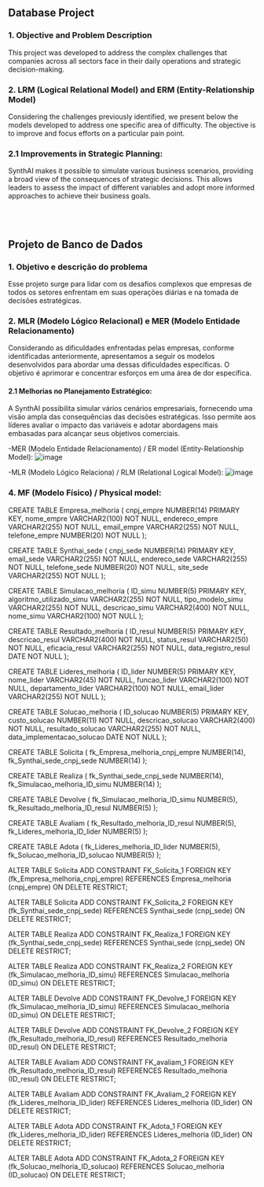 ## Database Project

### 1. Objective and Problem Description

This project was developed to address the complex challenges that companies across all sectors face in their daily operations and strategic decision-making.


### 2. LRM (Logical Relational Model) and ERM (Entity-Relationship Model)
   
Considering the challenges previously identified, we present below the models developed to address one specific area of difficulty. The objective is to improve and focus efforts on a particular pain point.

### 2.1 Improvements in Strategic Planning:

SynthAI makes it possible to simulate various business scenarios, providing a broad view of the consequences of strategic decisions. This allows leaders to assess the impact of different variables and adopt more informed approaches to achieve their business goals.


</br>
</br>

## Projeto de Banco de Dados

### 1. Objetivo e descrição do problema

Esse projeto surge para lidar com os desafios complexos que empresas de todos 
os setores enfrentam em suas operações diárias e na tomada de decisões 
estratégicas. 

### 2. MLR (Modelo Lógico Relacional) e MER (Modelo Entidade Relacionamento) 

Considerando as dificuldades enfrentadas pelas empresas, conforme 
identificadas anteriormente, apresentamos a seguir os modelos desenvolvidos 
para abordar uma dessas dificuldades específicas. O objetivo é aprimorar e 
concentrar esforços em uma área de dor específica.

#### 2.1 Melhorias no Planejamento Estratégico: 

A SynthAI possibilita simular vários cenários empresariais, fornecendo uma 
visão ampla das consequências das decisões estratégicas. Isso permite aos 
líderes avaliar o impacto das variáveis e adotar abordagens mais embasadas 
para alcançar seus objetivos comerciais. 

-MER (Modelo Entidade Relacionamento) / ER model (Entity-Relationship Model): 
![image](https://github.com/user-attachments/assets/d76ff48c-92ce-4ff8-8ec5-ff7608135ba0)

-MLR (Modelo Lógico Relaciona) / RLM (Relational Logical Model):
![image](https://github.com/user-attachments/assets/c789e747-3361-4181-a87e-e5869941030d)



### 4. MF (Modelo Físico) / Physical model: 
 
CREATE TABLE Empresa_melhoria ( 
    cnpj_empre NUMBER(14) PRIMARY KEY, 
    nome_empre VARCHAR2(100) NOT NULL, 
    endereco_empre VARCHAR2(255) NOT NULL, 
    email_empre VARCHAR2(255) NOT NULL, 
    telefone_empre NUMBER(20) NOT NULL 
); 
 
CREATE TABLE Synthai_sede ( 
    cnpj_sede NUMBER(14) PRIMARY KEY, 
    email_sede VARCHAR2(255) NOT NULL, 
    endereco_sede VARCHAR2(255) NOT NULL, 
    telefone_sede NUMBER(20) NOT NULL, 
    site_sede VARCHAR2(255) NOT NULL 
); 
 
CREATE TABLE Simulacao_melhoria ( 
    ID_simu NUMBER(5) PRIMARY KEY, 
    algoritmo_utilizado_simu VARCHAR2(255) NOT NULL, 
    tipo_modelo_simu VARCHAR2(255) NOT NULL, 
    descricao_simu VARCHAR2(400) NOT NULL, 
    nome_simu VARCHAR2(100) NOT NULL 
); 
 
CREATE TABLE Resultado_melhoria ( 
    ID_resul NUMBER(5) PRIMARY KEY, 
    descricao_resul VARCHAR2(400) NOT NULL, 
    status_resul VARCHAR2(50) NOT NULL, 
    eficacia_resul VARCHAR2(255) NOT NULL, 
    data_registro_resul DATE NOT NULL 
); 
 
CREATE TABLE Lideres_melhoria ( 
    ID_lider NUMBER(5) PRIMARY KEY, 
    nome_lider VARCHAR2(45) NOT NULL, 
    funcao_lider VARCHAR2(100) NOT NULL, 
    departamento_lider VARCHAR2(100) NOT NULL, 
    email_lider VARCHAR2(255) NOT NULL 
); 
 
CREATE TABLE Solucao_melhoria ( 
    ID_solucao NUMBER(5) PRIMARY KEY, 
    custo_solucao NUMBER(11) NOT NULL, 
    descricao_solucao VARCHAR2(400) NOT NULL, 
    resultado_solucao VARCHAR2(255) NOT NULL, 
    data_implementacao_solucao DATE NOT NULL 
); 
 
CREATE TABLE Solicita ( 
    fk_Empresa_melhoria_cnpj_empre NUMBER(14), 
    fk_Synthai_sede_cnpj_sede NUMBER(14) 
); 
 
CREATE TABLE Realiza ( 
    fk_Synthai_sede_cnpj_sede NUMBER(14), 
    fk_Simulacao_melhoria_ID_simu NUMBER(14) 
); 
 
CREATE TABLE Devolve ( 
    fk_Simulacao_melhoria_ID_simu NUMBER(5), 
    fk_Resultado_melhoria_ID_resul NUMBER(5) 
); 
 
CREATE TABLE Avaliam ( 
    fk_Resultado_melhoria_ID_resul NUMBER(5), 
    fk_Lideres_melhoria_ID_lider NUMBER(5) 
); 
 
CREATE TABLE Adota ( 
    fk_Lideres_melhoria_ID_lider NUMBER(5), 
    fk_Solucao_melhoria_ID_solucao NUMBER(5) 
); 
  
ALTER TABLE Solicita ADD CONSTRAINT FK_Solicita_1 
    FOREIGN KEY (fk_Empresa_melhoria_cnpj_empre) 
    REFERENCES Empresa_melhoria (cnpj_empre) 
    ON DELETE RESTRICT; 
  
ALTER TABLE Solicita ADD CONSTRAINT FK_Solicita_2 
    FOREIGN KEY (fk_Synthai_sede_cnpj_sede) 
    REFERENCES Synthai_sede (cnpj_sede) 
    ON DELETE RESTRICT; 
  
ALTER TABLE Realiza ADD CONSTRAINT FK_Realiza_1 
    FOREIGN KEY (fk_Synthai_sede_cnpj_sede) 
    REFERENCES Synthai_sede (cnpj_sede) 
    ON DELETE RESTRICT; 
  
ALTER TABLE Realiza ADD CONSTRAINT FK_Realiza_2 
    FOREIGN KEY (fk_Simulacao_melhoria_ID_simu) 
    REFERENCES Simulacao_melhoria (ID_simu) 
    ON DELETE RESTRICT; 
  
ALTER TABLE Devolve ADD CONSTRAINT FK_Devolve_1 
    FOREIGN KEY (fk_Simulacao_melhoria_ID_simu) 
    REFERENCES Simulacao_melhoria (ID_simu) 
    ON DELETE RESTRICT; 
  
ALTER TABLE Devolve ADD CONSTRAINT FK_Devolve_2 
    FOREIGN KEY (fk_Resultado_melhoria_ID_resul) 
    REFERENCES Resultado_melhoria (ID_resul) 
    ON DELETE RESTRICT; 
  
ALTER TABLE Avaliam ADD CONSTRAINT FK_avaliam_1 
    FOREIGN KEY (fk_Resultado_melhoria_ID_resul) 
    REFERENCES Resultado_melhoria (ID_resul) 
    ON DELETE RESTRICT; 
  
ALTER TABLE Avaliam ADD CONSTRAINT FK_Avaliam_2 
    FOREIGN KEY (fk_Lideres_melhoria_ID_lider) 
    REFERENCES Lideres_melhoria (ID_lider) 
    ON DELETE RESTRICT; 
  
ALTER TABLE Adota ADD CONSTRAINT FK_Adota_1 
    FOREIGN KEY (fk_Lideres_melhoria_ID_lider) 
    REFERENCES Lideres_melhoria (ID_lider) 
    ON DELETE RESTRICT; 
  
ALTER TABLE Adota ADD CONSTRAINT FK_Adota_2 
    FOREIGN KEY (fk_Solucao_melhoria_ID_solucao) 
    REFERENCES Solucao_melhoria (ID_solucao) 
    ON DELETE RESTRICT;
